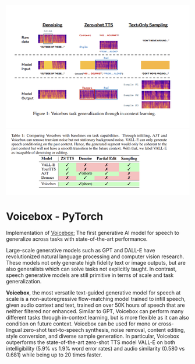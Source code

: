 ![image](diagram1.png)
![image](diagram2.png)

# **Voicebox - PyTorch**

Implementation of [Voicebox:](https://ai.facebook.com/blog/voicebox-generative-ai-model-speech/) The first generative AI model for speech to generalize across tasks with state-of-the-art performance.

Large-scale generative models such as GPT and DALL-E have revolutionized
natural language processing and computer vision research. These models not only
generate high fidelity text or image outputs, but are also generalists which can solve
tasks not explicitly taught. In contrast, speech generative models are still primitive
in terms of scale and task generalization.

**Voicebox**, the most versatile text-guided generative model for speech at scale is
a non-autoregressive flow-matching model trained to infill speech, given audio
context and text, trained on over 50K hours of speech that are neither filtered nor
enhanced. Similar to GPT, Voicebox can perform many different tasks through
in-context learning, but is more flexible as it can also condition on future context.
Voicebox can be used for mono or cross-lingual zero-shot text-to-speech synthesis,
noise removal, content editing, style conversion, and diverse sample generation. In
particular, Voicebox outperforms the state-of-the-art zero-shot TTS model VALL-E
on both intelligibility (5.9% vs 1.9% word error rates) and audio similarity (0.580
vs 0.681) while being up to 20 times faster.
